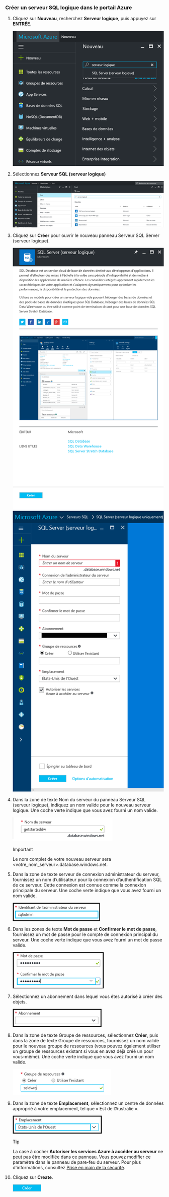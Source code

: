 ### <a name="create-a-new-logical-sql-server-in-the-azure-portal"></a>Créer un serveur SQL logique dans le portail Azure

1. Cliquez sur **Nouveau**, recherchez **Serveur logique**, puis appuyez sur **ENTRÉE**.

    ![rechercher un serveur logique](./media/sql-data-warehouse-create-logical-server/search-logical-server.png)
2. Sélectionnez **Serveur SQL (serveur logique)** 

    ![sélectionner un serveur logique](./media/sql-data-warehouse-create-logical-server/select-logical-server.png)
  
3. Cliquez sur **Créer** pour ouvrir le nouveau panneau Serveur SQL Server (serveur logique).

   <kbd> ![ouvrir le panneau Serveur logique](./media/sql-data-warehouse-create-logical-server/open-logical-server-blade.png) </kbd> 
     <kbd> ![panneau Serveur logique](./media/sql-data-warehouse-create-logical-server/logical-server-blade.png)</kbd>
  
3. Dans la zone de texte Nom du serveur du panneau Serveur SQL (serveur logique), indiquez un nom valide pour le nouveau serveur logique. Une coche verte indique que vous avez fourni un nom valide.
    
    ![new server name](./media/sql-data-warehouse-create-logical-server/new-name-logical-server.png)

    > [!IMPORTANT]
    > Le nom complet de votre nouveau serveur sera <votre_nom_serveur>.database.windows.net.
    >
    
4. Dans la zone de texte serveur de connexion administrateur du serveur, fournissez un nom d’utilisateur pour la connexion d’authentification SQL de ce serveur. Cette connexion est connue comme la connexion principale du serveur. Une coche verte indique que vous avez fourni un nom valide.
    
    ![SQL admin login](./media/sql-data-warehouse-create-logical-server/sql-admin-login.png)
5. Dans les zones de texte **Mot de passe** et **Confirmer le mot de passe**, fournissez un mot de passe pour le compte de connexion principal du serveur. Une coche verte indique que vous avez fourni un mot de passe valide.
    
    ![SQL admin password](./media/sql-data-warehouse-create-logical-server/sql-admin-password.png)
6. Sélectionnez un abonnement dans lequel vous êtes autorisé à créer des objets.

    ![abonnement](./media/sql-data-warehouse-create-logical-server/subscription.png)
7. Dans la zone de texte Groupe de ressources, sélectionnez **Créer**, puis dans la zone de texte Groupe de ressources, fournissez un nom valide pour le nouveau groupe de ressources (vous pouvez également utiliser un groupe de ressources existant si vous en avez déjà créé un pour vous-même). Une coche verte indique que vous avez fourni un nom valide.

    ![new resource group](./media/sql-data-warehouse-create-logical-server/new-resource-group.png)

8. Dans la zone de texte **Emplacement**, sélectionnez un centre de données approprié à votre emplacement, tel que « Est de l’Australie ».
    
    ![server location](./media/sql-data-warehouse-create-logical-server/server-location.png)
    
    > [!TIP]
    > La case à cocher **Autoriser les services Azure à accéder au serveur** ne peut pas être modifiée dans ce panneau. Vous pouvez modifier ce paramètre dans le panneau de pare-feu du serveur. Pour plus d'informations, consultez [Prise en main de la sécurité](../articles/sql-database/sql-database-get-started-security.md).
    >
    
9. Cliquez sur **Create**.

    ![créer un bouton](./media/sql-data-warehouse-create-logical-server/create.png)



<!--HONumber=Jan17_HO3-->


